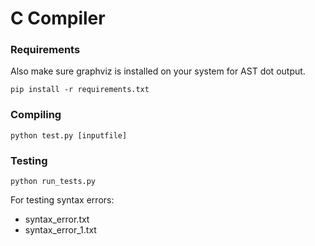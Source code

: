 # C Compiler
### Requirements
Also make sure graphviz is installed on your system for AST dot output.

`pip install -r requirements.txt`

### Compiling
`python test.py [inputfile] `


### Testing
`python run_tests.py`

For testing syntax errors:
- syntax_error.txt
- syntax_error_1.txt

